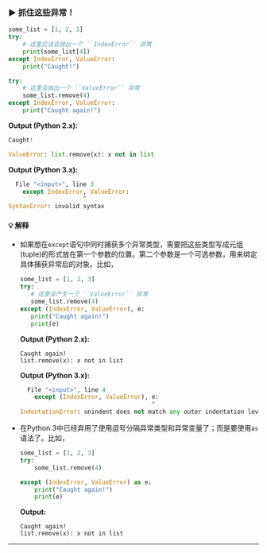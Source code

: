 ### ▶ 抓住这些异常！

```py
some_list = [1, 2, 3]
try:
    # 这里应该会抛出一个 ``IndexError`` 异常
    print(some_list[4])
except IndexError, ValueError:
    print("Caught!")

try:
    # 这里会抛出一个 ``ValueError`` 异常
    some_list.remove(4)
except IndexError, ValueError:
    print("Caught again!")
```

**Output (Python 2.x):**
```py
Caught!

ValueError: list.remove(x): x not in list
```

**Output (Python 3.x):**
```py
  File "<input>", line 3
    except IndexError, ValueError:
                     ^
SyntaxError: invalid syntax
```

#### :bulb: 解释

* 如果想在`except`语句中同时捕获多个异常类型，需要把这些类型写成元组(tuple)的形式放在第一个参数的位置。第二个参数是一个可选参数，用来绑定具体捕获异常后的对象。比如，
  ```py
  some_list = [1, 2, 3]
  try:
     # 这里会产生一个 ``ValueError`` 异常
     some_list.remove(4)
  except (IndexError, ValueError), e:
     print("Caught again!")
     print(e)
  ```
  **Output (Python 2.x):**
  ```
  Caught again!
  list.remove(x): x not in list
  ```
  **Output (Python 3.x):**
  ```py
    File "<input>", line 4
      except (IndexError, ValueError), e:
                                       ^
  IndentationError: unindent does not match any outer indentation level
  ```

* 在Python 3中已经弃用了使用逗号分隔异常类型和异常变量了；而是要使用`as`语法了。比如，
  ```py
  some_list = [1, 2, 3]
  try:
      some_list.remove(4)

  except (IndexError, ValueError) as e:
      print("Caught again!")
      print(e)
  ```
  **Output:**
  ```
  Caught again!
  list.remove(x): x not in list
  ```

---